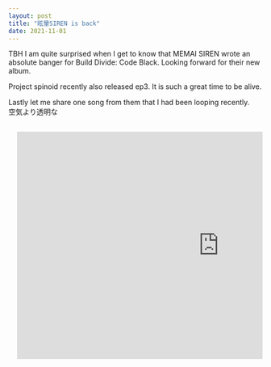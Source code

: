 ```yaml
---
layout: post
title: "眩暈SIREN is back"
date: 2021-11-01
---
```


TBH  I am quite surprised when I get to know that MEMAI SIREN wrote an absolute banger for Build Divide: Code Black.
Looking forward for their new album.

Project spinoid recently also released ep3. It is such a great time to be alive.

Lastly let me share one song from them that I had been looping recently.<br>
空気より透明な
<pre>
<div class="video-container">
  <iframe src="https://www.youtube.com/embed/T65BTDHuIMM?start=0" width="800" height="450" frameborder="0" allowfullscreen></iframe>
</div>
</pre>
<!-- <hr> space with underline <br> line break but jekyll stupid spacing is too large until resolved use pre tag to preserve the enter and use it for spacing;comment youtube iframe can start with in seconds 16:9 ratio got time learn about frameborder for youtube 
if you use multiple paramter 1st after url >? and after that use & eg https://www.youtube.com/embed/MMhZNseGtAY?start=0&autoplay=1&enablejsapi=1
example above enable auto play ,start at 0seonds and enable javascript api-->

